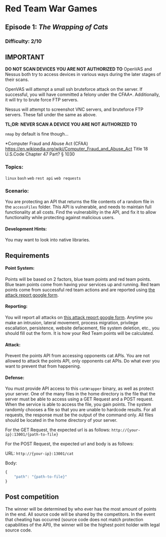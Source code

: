 # Red Team War Games
## Episode 1: *The Wrapping of Cats*

### Difficulty: 2/10

## IMPORTANT

**DO NOT SCAN DEVICES YOU ARE NOT AUTHORIZED TO**
OpenVAS and Nessus both try to access devices in various ways during the later stages of their scans.

OpenVAS will attempt a small ssh bruteforce attack on the server. If successful, you will have committed a felony under the CFAA*. Additionally, it will try to brute force FTP servers.

Nessus will attempt to screenshot VNC servers, and bruteforce FTP servers. These fall under the same as above.

**TL;DR: NEVER SCAN A DEVICE YOU ARE NOT AUTHORIZED TO**

`nmap` by default is fine though...



\*Computer Fraud and Abuse Act (CFAA)
https://en.wikipedia.org/wiki/Computer_Fraud_and_Abuse_Act
Title 18 U.S.Code Chapter 47  Part? § 1030

### Topics:
`linux` `bash` `web` `rest api` `web requests`

### Scenario:

You are protecting an API that returns the file contents of a random file in the `accessFiles` folder. This API is vulnerable, and needs to maintain full functionality at all costs. Find the vulnerability in the API, and fix it to allow functionality while protecting against malicious users.

<!-- ## Timeline

#### Development: `1 week` -->
#### Development Hints:

You may want to look into native libraries.

## Requirements

#### Point System:

Points will be based on 2 factors, blue team points and red team points. Blue team points come from having your services up and running. Red team points come from successful red team actions and are reported using [the attack report google form](https://goo.gl/forms/m3CJSw4wYZuicbFI2).

#### Reporting:

You will report all attacks on [this attack report google form](https://goo.gl/forms/m3CJSw4wYZuicbFI2). Anytime you make an intrusion, lateral movement, process migration, privilege escallation, persistence, website defacement, file system deletion, etc., you should fill out the form. It is how your Red Team points will be calculated.

#### Attack:

Prevent the points API from accessing opponents cat APIs. You are not allowed to attack the points API, only opponents cat APIs. Do what ever you want to prevent that from happening.

#### Defense:

You must provide API access to this `catWrapper` binary, as well as protect your server. One of the many files in the home directory is the file that the server must be able to access using a GET Request and a POST request. When the service is able to access the file, you gain points. The system randomly chooses a file so that you are unable to hardcode results. For all requests, the response must be the output of the command only. All files should be located in the home directory of your server.

For the GET Request, the expected url is as follows:
`http://{your-ip}:13001/{path-to-file}`

For the POST Request, the expected url and body is as follows:

URL:
`http://{your-ip}:13001/cat`

Body:
```js
{
	"path": "{path-to-file}"
}
```

## Post competition
The winner will be determined by who ever has the most amount of points in the end. All source code will be shared by the competitors. In the event that cheating has occurred (source code does not match protection capabilities of the API), the winner will be the highest point holder with legal source code.

